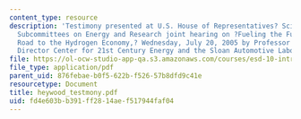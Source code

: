 ```yaml
---
content_type: resource
description: 'Testimony presented at U.S. House of Representatives? Science Committee,
  Subcommittees on Energy and Research joint hearing on ?Fueling the Future: On the
  Road to the Hydrogen Economy,? Wednesday, July 20, 2005 by Professor John B. Heywood,
  Director Center for 21st Century Energy and the Sloan Automotive Laboratory, MIT.'
file: https://ol-ocw-studio-app-qa.s3.amazonaws.com/courses/esd-10-introduction-to-technology-and-policy-fall-2006/fd4e603bb391ff2814aef517944faf04_heywood_testmony.pdf
file_type: application/pdf
parent_uid: 876febae-b0f5-622b-f526-57b8dfd9c41e
resourcetype: Document
title: heywood_testmony.pdf
uid: fd4e603b-b391-ff28-14ae-f517944faf04
---
```

